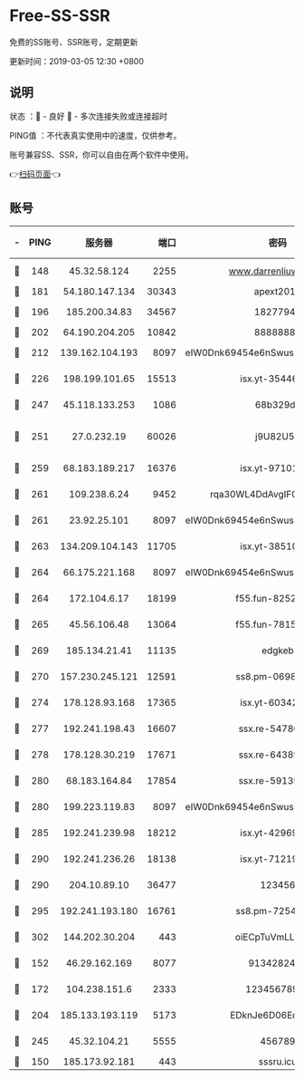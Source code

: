 # Free-SS-SSR

免费的SS账号、SSR账号，定期更新

更新时间：2019-03-05 12:30 +0800

## 说明

状态     ：🙂 - 良好 🙁 - 多次连接失败或连接超时

PING值   ：不代表真实使用中的速度，仅供参考。

账号兼容SS、SSR，你可以自由在两个软件中使用。

👉[扫码页面](https://liesauer.github.io/free-ss-ssr.github.io/)👈

## 账号

|-|PING|服务器|端口|密码|加密方式|区域|
|:----:|:----:|:-----:|-----:|:----:|:----:|:----:|
|🙂|148|45.32.58.124|2255|www.darrenliuwei.com|aes-256-cfb|JP|
|🙂|181|54.180.147.134|30343|apext2019|chacha20|KR|
|🙂|196|185.200.34.83|34567|18277940|aes-256-cfb|US|
|🙂|202|64.190.204.205|10842|88888888|rc4-md5|US|
|🙂|212|139.162.104.193|8097|eIW0Dnk69454e6nSwuspv9DmS201tQ0D|aes-256-cfb|JP|
|🙂|226|198.199.101.65|15513|isx.yt-35446579|aes-256-cfb|US|
|🙂|247|45.118.133.253|1086|68b329da|aes-256-cfb|SG|
|🙂|251|27.0.232.19|60026|j9U82U53|xchacha20-ietf-poly1305|HK|
|🙂|259|68.183.189.217|16376|isx.yt-97101614|aes-256-cfb|SG|
|🙂|261|109.238.6.24|9452|rqa30WL4DdAvgIFG6Fs3znzTa|aes-256-cfb|FR|
|🙂|261|23.92.25.101|8097|eIW0Dnk69454e6nSwuspv9DmS201tQ0D|aes-256-cfb|US|
|🙂|263|134.209.104.143|11705|isx.yt-38510096|aes-256-cfb|SG|
|🙂|264|66.175.221.168|8097|eIW0Dnk69454e6nSwuspv9DmS201tQ0D|aes-256-cfb|US|
|🙂|264|172.104.6.17|18199|f55.fun-82524174|aes-256-cfb|US|
|🙂|265|45.56.106.48|13064|f55.fun-78155284|aes-256-cfb|US|
|🙂|269|185.134.21.41|11135|edgkeb|aes-256-cfb|GB|
|🙂|270|157.230.245.121|12591|ss8.pm-06983018|aes-256-cfb|SG|
|🙂|274|178.128.93.168|17365|isx.yt-60342023|aes-256-cfb|SG|
|🙂|277|192.241.198.43|16607|ssx.re-54780207|aes-256-cfb|US|
|🙂|278|178.128.30.219|17671|ssx.re-64389778|aes-256-cfb|SG|
|🙂|280|68.183.164.84|17854|ssx.re-59139311|aes-256-cfb|US|
|🙂|280|199.223.119.83|8097|eIW0Dnk69454e6nSwuspv9DmS201tQ0D|aes-256-cfb|US|
|🙂|285|192.241.239.98|18212|isx.yt-42969531|aes-256-cfb|US|
|🙂|290|192.241.236.26|18138|isx.yt-71219423|aes-256-cfb|US|
|🙂|290|204.10.89.10|36477|123456|aes-256-cfb|US|
|🙂|295|192.241.193.180|16761|ss8.pm-72545882|aes-256-cfb|US|
|🙂|302|144.202.30.204|443|oiECpTuVmLLxk4Ts|aes-256-cfb|US|
|🙂|152|46.29.162.169|8077|9134282479|aes-256-cfb|RU|
|🙂|172|104.238.151.6|2333|12345678900|aes-256-cfb|JP|
|🙂|204|185.133.193.119|5173|EDknJe6D06EoWDaw|aes-256-cfb|US|
|🙂|245|45.32.104.21|5555|456789|aes-256-cfb|SG|
|🙁|150|185.173.92.181|443|sssru.icu|rc4-md5|RU|
